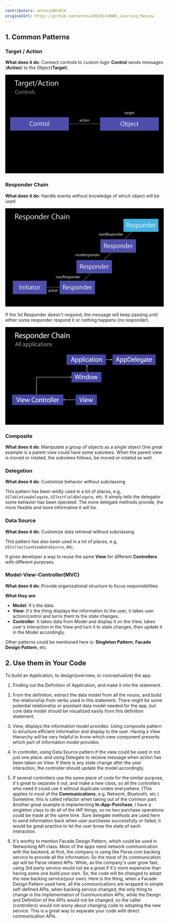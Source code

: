 ```yaml
---
contributors: antonio081014
originalUrl: https://github.com/antonio081014/WWDC_Learning_Review
---
```


## 1. Common Patterns

### Target / Action

**What does it do**: Connect controls to custom logic
**Control** sends messages (**Action**) to the Object(**Target**)

![Graphic Demo][p1Image]

### Responder Chain

**What does it do**: Handle events without knowledge of which object will be used

![Graphic Demo][p2Image]

If the 1st Responder doesn't respond, the message will keep passing until either some responder respond it or nothing happens (no responder).

![Graphic Demo][p3Image]

### Composite

**What does it do**: Manipulate a group of objects as a single object
One great example is a parent view could have some subviews. When the parent view is moved or rotated, the subviews follows, be moved or rotated as well.

### Delegation

**What does it do**: Customize behavior without subclassing

This pattern has been wildly used in a lot of places, e.g, `UITableViewDelegate`, `UITextFieldDelegate`, etc.
It simply tells the delegator some behavior has been operated. The more delegate methods provide, the more flexible and more informative it will be.

### Data Source

**What does it do**: Customize data retrieval without subclassing

This pattern has also been used in a lot of places, e.g, `UICollectionViewDataSource`, etc.

It gives developer a way to reuse the same **View** for different **Controllers** with different purposes.

### Model-View-Controller(MVC)

**What does it do**: Provide organizational structure to focus responsibilities

**What they are**:

- **Model**: It's the data.
- **View**: It's the thing displays the information to the user, it takes user action/control and turns them to the state changes.
- **Controller**: It takes data from Model and display it on the View, takes user's interaction in the View and turn it to state changes, then update it in the Model accordingly.

Other patterns could be mentioned here is: **Singleton Pattern**, **Facade Design Pattern**, etc.

## 2. Use them in Your Code

To build an Application, to design(overview, or conceptualize) the app:

1. Finding out the Definition of Application, and make it into the statement.

2. From the definition, extract the data model from all the nouns, and build the relationship from verbs used in this statement. There might be some potential relationship or assistant data model needed for the app, but core data model should be visualized easily from this definition statement.

3. View, displays the information model provides. Using composite pattern to structure efficient information and display to the user. Having a View Hierarchy will be very helpful to know which view component presents which part of information model provides.

4. In controller, using Data Source pattern if the view could be used in not just one place. and using Delegate to receive message when action has been taken on View. If there is any state change after the user interaction, the controller should update the model accordingly.

5. If several controllers use the same piece of code for the similar purpose, it's great to separate it out, and make a new class, so all the controllers who need it could use it without duplicate codes everywhere. (This applies to most of the **Communications**, e.g. Network, Bluetooth, etc.) Sometime, this is called refactor when taking out of the common part. Another great example is implementing **In-App-Purchase**, I have a singleton class to do all of the IAP things, so no two purchase operations could be made at the same time. Sure delegate methods are used here to send information back when user purchases successfully or failed, it would be great practice to let the user know the state of each interaction.

6. It's worthy to mention Facade Design Pattern, which could be used in Networking API class. Most of the apps need network communication with the backend, at first, the company is using like Parse.com backing service to provide all the information. So the most of its communication api will be Parse related APIs. While, as the company's user grow fast, using 3rd party service would not be a great if it's more expensive than having some one build your own. So, the code will be changed to adopt the new backing service(your own). Here is the thing, when a Facade Design Pattern used here, all the communications are wrapped in simple self-defined APIs, when backing service changed, the only thing to change is the implementation of Communication APIs, while the Design and Definition of the APIs would not be changed, so the caller (controllers) would not worry about changing code to adopting the new service. This is a great way to separate your code with direct communication APIs.

[p1Image]: ../../../images/notes/wwdc14/224/p1.png
[p2Image]: ../../../images/notes/wwdc14/224/p2.png
[p3Image]: ../../../images/notes/wwdc14/224/p3.png